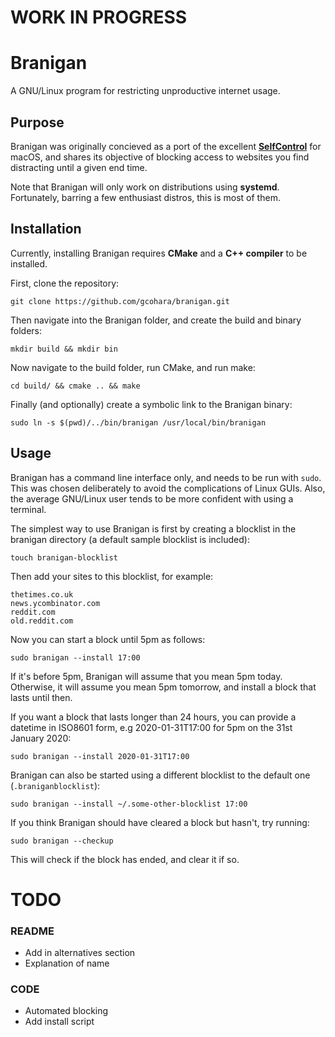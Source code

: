 # WORK IN PROGRESS

# Branigan

A GNU/Linux program for restricting unproductive internet usage.

## Purpose

Branigan was originally concieved as a port of the excellent [**SelfControl**](https://selfcontrolapp.com/) for macOS, and shares its objective of blocking access to websites you find distracting until a given end time.  

Note that Branigan will only work on distributions using **systemd**. Fortunately, barring a few enthusiast distros, this is most of them.

## Installation

Currently, installing Branigan requires **CMake** and a **C++ compiler** to be installed.  

First, clone the repository:  
```
git clone https://github.com/gcohara/branigan.git 
```

Then navigate into the Branigan folder, and create the build and binary folders:
```
mkdir build && mkdir bin
```

Now navigate to the build folder, run CMake, and run make:  
```
cd build/ && cmake .. && make
```

Finally (and optionally) create a symbolic link to the Branigan binary:  
```
sudo ln -s $(pwd)/../bin/branigan /usr/local/bin/branigan
```

## Usage

Branigan has a command line interface only, and needs to be run with `sudo`. This was chosen deliberately to avoid the complications of Linux GUIs. Also, the average GNU/Linux user tends to be more confident with using a terminal.  

The simplest way to use Branigan is first by creating a blocklist in the branigan directory (a default sample blocklist is included):  
```
touch branigan-blocklist
```

Then add your sites to this blocklist, for example:  
```
thetimes.co.uk  
news.ycombinator.com  
reddit.com  
old.reddit.com
```


Now you can start a block until 5pm as follows:  
```
sudo branigan --install 17:00
```  
If it's before 5pm, Branigan will assume that you mean 5pm today. Otherwise, it will assume you mean 5pm tomorrow, and install a block that lasts until then. 

If you want a block that lasts longer than 24 hours, you can provide a datetime in ISO8601 form, e.g 2020-01-31T17:00 for 5pm on the 31st January 2020:  
```
sudo branigan --install 2020-01-31T17:00
```  

Branigan can also be started using a different blocklist to the default one (`.braniganblocklist`):  
```
sudo branigan --install ~/.some-other-blocklist 17:00
```  

If you think Branigan should have cleared a block but hasn't, try running:  
```
sudo branigan --checkup
```  

This will check if the block has ended, and clear it if so.

# TODO
### README
- Add in alternatives section
- Explanation of name
### CODE
- Automated blocking
- Add install script
